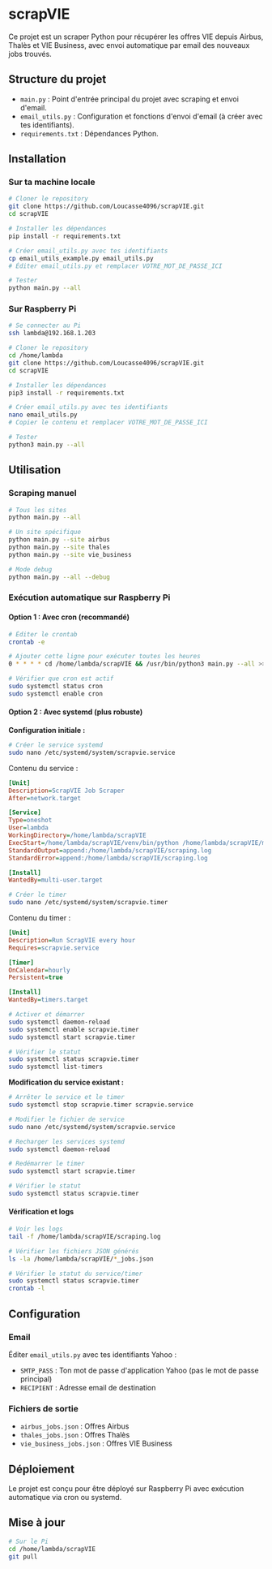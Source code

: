 # scrapVIE

Ce projet est un scraper Python pour récupérer les offres VIE depuis Airbus, Thalès et VIE Business, avec envoi automatique par email des nouveaux jobs trouvés.

## Structure du projet
- `main.py` : Point d'entrée principal du projet avec scraping et envoi d'email.
- `email_utils.py` : Configuration et fonctions d'envoi d'email (à créer avec tes identifiants).
- `requirements.txt` : Dépendances Python.

## Installation

### Sur ta machine locale
```bash
# Cloner le repository
git clone https://github.com/Loucasse4096/scrapVIE.git
cd scrapVIE

# Installer les dépendances
pip install -r requirements.txt

# Créer email_utils.py avec tes identifiants
cp email_utils_example.py email_utils.py
# Éditer email_utils.py et remplacer VOTRE_MOT_DE_PASSE_ICI

# Tester
python main.py --all
```

### Sur Raspberry Pi
```bash
# Se connecter au Pi
ssh lambda@192.168.1.203

# Cloner le repository
cd /home/lambda
git clone https://github.com/Loucasse4096/scrapVIE.git
cd scrapVIE

# Installer les dépendances
pip3 install -r requirements.txt

# Créer email_utils.py avec tes identifiants
nano email_utils.py
# Copier le contenu et remplacer VOTRE_MOT_DE_PASSE_ICI

# Tester
python3 main.py --all
```

## Utilisation

### Scraping manuel
```bash
# Tous les sites
python main.py --all

# Un site spécifique
python main.py --site airbus
python main.py --site thales
python main.py --site vie_business

# Mode debug
python main.py --all --debug
```

### Exécution automatique sur Raspberry Pi

#### Option 1 : Avec cron (recommandé)
```bash
# Éditer le crontab
crontab -e

# Ajouter cette ligne pour exécuter toutes les heures
0 * * * * cd /home/lambda/scrapVIE && /usr/bin/python3 main.py --all >> /home/lambda/scrapVIE/scraping.log 2>&1

# Vérifier que cron est actif
sudo systemctl status cron
sudo systemctl enable cron
```

#### Option 2 : Avec systemd (plus robuste)

**Configuration initiale :**
```bash
# Créer le service systemd
sudo nano /etc/systemd/system/scrapvie.service
```

Contenu du service :
```ini
[Unit]
Description=ScrapVIE Job Scraper
After=network.target

[Service]
Type=oneshot
User=lambda
WorkingDirectory=/home/lambda/scrapVIE
ExecStart=/home/lambda/scrapVIE/venv/bin/python /home/lambda/scrapVIE/main.py --all
StandardOutput=append:/home/lambda/scrapVIE/scraping.log
StandardError=append:/home/lambda/scrapVIE/scraping.log

[Install]
WantedBy=multi-user.target
```

```bash
# Créer le timer
sudo nano /etc/systemd/system/scrapvie.timer
```

Contenu du timer :
```ini
[Unit]
Description=Run ScrapVIE every hour
Requires=scrapvie.service

[Timer]
OnCalendar=hourly
Persistent=true

[Install]
WantedBy=timers.target
```

```bash
# Activer et démarrer
sudo systemctl daemon-reload
sudo systemctl enable scrapvie.timer
sudo systemctl start scrapvie.timer

# Vérifier le statut
sudo systemctl status scrapvie.timer
sudo systemctl list-timers
```

**Modification du service existant :**
```bash
# Arrêter le service et le timer
sudo systemctl stop scrapvie.timer scrapvie.service

# Modifier le fichier de service
sudo nano /etc/systemd/system/scrapvie.service

# Recharger les services systemd
sudo systemctl daemon-reload

# Redémarrer le timer
sudo systemctl start scrapvie.timer

# Vérifier le statut
sudo systemctl status scrapvie.timer
```

#### Vérification et logs
```bash
# Voir les logs
tail -f /home/lambda/scrapVIE/scraping.log

# Vérifier les fichiers JSON générés
ls -la /home/lambda/scrapVIE/*_jobs.json

# Vérifier le statut du service/timer
sudo systemctl status scrapvie.timer
crontab -l
```

## Configuration

### Email
Éditer `email_utils.py` avec tes identifiants Yahoo :
- `SMTP_PASS` : Ton mot de passe d'application Yahoo (pas le mot de passe principal)
- `RECIPIENT` : Adresse email de destination

### Fichiers de sortie
- `airbus_jobs.json` : Offres Airbus
- `thales_jobs.json` : Offres Thalès  
- `vie_business_jobs.json` : Offres VIE Business

## Déploiement
Le projet est conçu pour être déployé sur Raspberry Pi avec exécution automatique via cron ou systemd.

## Mise à jour
```bash
# Sur le Pi
cd /home/lambda/scrapVIE
git pull
``` 